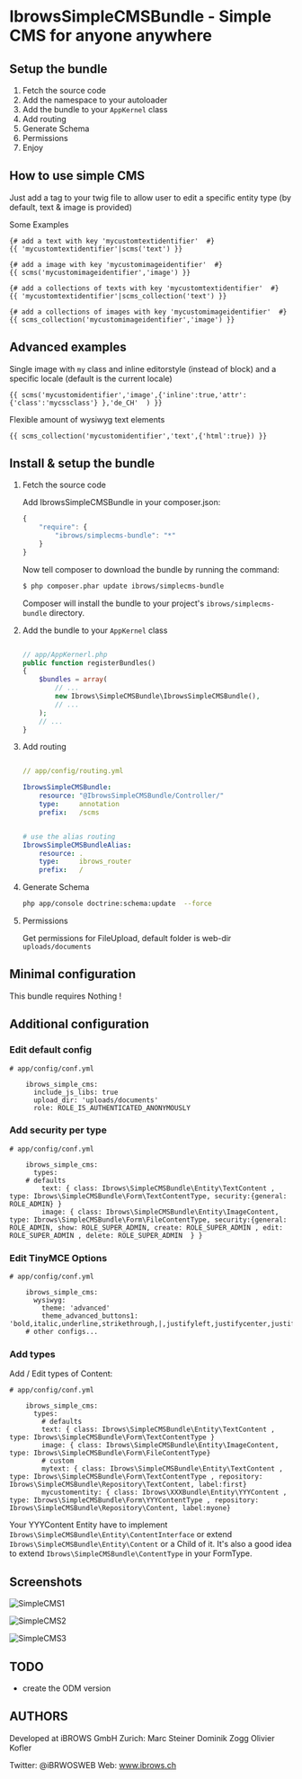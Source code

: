 IbrowsSimpleCMSBundle - Simple CMS for anyone anywhere
========================================================

Setup the bundle
-------------

1.  Fetch the source code
2.  Add the namespace to your autoloader
3.  Add the bundle to your `AppKernel` class
4.  Add routing
5.  Generate Schema
6.  Permissions
7.  Enjoy


How to use simple CMS
-------------

Just add a tag to your twig file to allow user to edit a specific entity type (by default, text & image is provided)

Some Examples

``` twig
{# add a text with key 'mycustomtextidentifier'  #}
{{ 'mycustomtextidentifier'|scms('text') }}

{# add a image with key 'mycustomimageidentifier'  #}
{{ scms('mycustomimageidentifier','image') }}

{# add a collections of texts with key 'mycustomtextidentifier'  #}
{{ 'mycustomtextidentifier'|scms_collection('text') }}

{# add a collections of images with key 'mycustomimageidentifier'  #}
{{ scms_collection('mycustomimageidentifier','image') }}

```




Advanced examples
-----------------

Single image with `my` class and inline editorstyle (instead of block) and a specific locale (default is the current locale)

``` twig
{{ scms('mycustomidentifier','image',{'inline':true,'attr':{'class':'mycssclass'} },'de_CH'  ) }}
```

Flexible amount of wysiwyg text elements

``` twig
{{ scms_collection('mycustomidentifier','text',{'html':true}) }}
```


Install & setup the bundle
--------------------------

1.  Fetch the source code


	Add IbrowsSimpleCMSBundle in your composer.json:
	
	```js
	{
	    "require": {
	        "ibrows/simplecms-bundle": "*"
	    }
	}
	```
	
	Now tell composer to download the bundle by running the command:
	
	``` bash
	$ php composer.phar update ibrows/simplecms-bundle
	```
	
	Composer will install the bundle to your project's `ibrows/simplecms-bundle` directory.


2.  Add the bundle to your `AppKernel` class

    ``` php

    // app/AppKernerl.php
    public function registerBundles()
    {
        $bundles = array(
            // ...
            new Ibrows\SimpleCMSBundle\IbrowsSimpleCMSBundle(),
            // ...
        );
        // ...
    }
    
    ```

3.  Add routing

    ``` yaml

    // app/config/routing.yml

    IbrowsSimpleCMSBundle:
        resource: "@IbrowsSimpleCMSBundle/Controller/"
        type:     annotation
        prefix:   /scms  


    # use the alias routing
    IbrowsSimpleCMSBundleAlias:
        resource: .
        type:     ibrows_router
        prefix:   /    


    ```

4.  Generate Schema

    ``` bash
    php app/console doctrine:schema:update  --force

    ```
5.  Permissions

    Get permissions for FileUpload, default folder is web-dir `uploads/documents` 


Minimal configuration
---------------------

This bundle requires Nothing !


Additional configuration
------------------------

### Edit default config 
    # app/config/conf.yml

        ibrows_simple_cms:
          include_js_libs: true
          upload_dir: 'uploads/documents'
          role: ROLE_IS_AUTHENTICATED_ANONYMOUSLY



### Add security per type

    # app/config/conf.yml

        ibrows_simple_cms:
          types:
        # defaults
            text: { class: Ibrows\SimpleCMSBundle\Entity\TextContent , type: Ibrows\SimpleCMSBundle\Form\TextContentType, security:{general: ROLE_ADMIN} }
            image: { class: Ibrows\SimpleCMSBundle\Entity\ImageContent, type: Ibrows\SimpleCMSBundle\Form\FileContentType, security:{general: ROLE_ADMIN, show: ROLE_SUPER_ADMIN, create: ROLE_SUPER_ADMIN , edit: ROLE_SUPER_ADMIN , delete: ROLE_SUPER_ADMIN  } }

### Edit TinyMCE Options


    # app/config/conf.yml

        ibrows_simple_cms:
          wysiwyg:
            theme: 'advanced'
            theme_advanced_buttons1: 'bold,italic,underline,strikethrough,|,justifyleft,justifycenter,justifyright,justifyfull,styleselect,formatselect,fontselect,fontsizeselect'
        # other configs...



### Add types  
Add / Edit types of Content:

    # app/config/conf.yml

        ibrows_simple_cms:
          types:
            # defaults
            text: { class: Ibrows\SimpleCMSBundle\Entity\TextContent , type: Ibrows\SimpleCMSBundle\Form\TextContentType }
            image: { class: Ibrows\SimpleCMSBundle\Entity\ImageContent, type: Ibrows\SimpleCMSBundle\Form\FileContentType}
            # custom
            mytext: { class: Ibrows\SimpleCMSBundle\Entity\TextContent , type: Ibrows\SimpleCMSBundle\Form\TextContentType , repository: Ibrows\SimpleCMSBundle\Repository\TextContent, label:first}
            mycustomentity: { class: Ibrows\XXXBundle\Entity\YYYContent , type: Ibrows\SimpleCMSBundle\Form\YYYContentType , repository: Ibrows\SimpleCMSBundle\Repository\Content, label:myone}


Your YYYContent Entity have to implement `Ibrows\SimpleCMSBundle\Entity\ContentInterface` or extend `Ibrows\SimpleCMSBundle\Entity\Content` or a Child of it.
It's also a good idea to extend `Ibrows\SimpleCMSBundle\ContentType` in your FormType.



Screenshots
-----------
![SimpleCMS1](http://ibrows.ch/tl_files/content/newsblog/teaserimages/simple1.png "Simple CMS")

![SimpleCMS2](http://ibrows.ch/tl_files/content/newsblog/teaserimages/simple2.png "Simple CMS")

![SimpleCMS3](http://ibrows.ch/tl_files/content/newsblog/teaserimages/simple3.png "Simple CMS")



TODO
----
 
  - create the ODM version

AUTHORS
----
 
 Developed at iBROWS GmbH Zurich: 
 Marc Steiner
 Dominik Zogg
 Olivier Kofler

 
 Twitter: 
 @iBRWOSWEB
 Web:
 www.ibrows.ch
 

